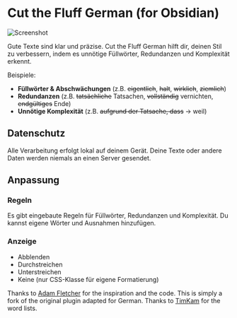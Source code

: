 # Cut the Fluff German (for Obsidian)

![Screenshot](assets/screenshot.png)

Gute Texte sind klar und präzise. Cut the Fluff German hilft dir, deinen Stil zu verbessern, indem es unnötige Füllwörter, Redundanzen und Komplexität erkennt.

Beispiele:

* **Füllwörter & Abschwächungen** (z.B. ~~eigentlich~~, ~~halt~~, ~~wirklich~~, ~~ziemlich~~)
* **Redundanzen** (z.B. ~~tatsächliche~~ Tatsachen, ~~vollständig~~ vernichten, ~~endgültiges~~ Ende)
* **Unnötige Komplexität** (z.B. ~~aufgrund der Tatsache, dass~~ → weil)

## Datenschutz

Alle Verarbeitung erfolgt lokal auf deinem Gerät. Deine Texte oder andere Daten werden niemals an einen Server gesendet.

## Anpassung

### Regeln

Es gibt eingebaute Regeln für Füllwörter, Redundanzen und Komplexität. Du kannst eigene Wörter und Ausnahmen hinzufügen.

### Anzeige

* Abblenden
* Durchstreichen
* Unterstreichen
* Keine (nur CSS-Klasse für eigene Formatierung)

Thanks to [Adam Fletcher](https://github.com/adamfletcher/obsidian-cut-the-fluff) for the inspiration and the code. This is simply a fork of the original plugin adapted for German.
Thanks to [TimKam](https://github.com/TimKam) for the word lists.